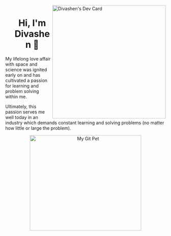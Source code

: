 <div align="left">
  <a href="https://app.daily.dev/divashen">
    <img src="https://api.daily.dev/devcards/v2/HYPV6cM7RpIo9bmpTYm8z.png?type=default&r=gbf" 
    width="356"
    align="right"
    alt="Divashen's Dev Card"/>
  </a>
</div>

<div id="user-content-toc">
  <ul align="center" style="list-style: none;">
    <summary>
      <h1>Hi, I'm Divashen 👋</h1>
    </summary>
  </ul>
</div>

My lifelong love affair with space and science was ignited early on and has cultivated a passion for learning and problem solving within me.

Ultimately, this passion serves me well today in an industry which demands constant learning and solving problems (no matter how little or large the problem).

<!--- [![Top Langs](https://github-readme-stats.vercel.app/api/top-langs/?username=divasheng&theme=holi)](https://github.com/divasheng/github-readme-stats) --->

<p align="center">
  <a href="https://github.com/devxb/gitanimals">
  <img
    src="https://render.gitanimals.org/lines/DivashenG?pet-id=658949841633268671"
    width="350"
    height="300"
    alt="My Git Pet"
  />
  </a>
</p>
  

